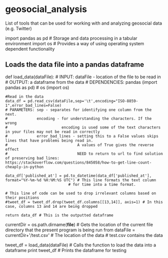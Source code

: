 # geosocial_analysis
List of tools that can be used for working with and analyzing geosocial data (e.g. Twitter)

import pandas as pd # Storage and data processing in a tabular environment
import os # Provides a way of using operating system dependent functionality

## Loads the data file into a pandas dataframe
def load_data(dataFile):
    # INPUT: dataFile - location of the file to be read in
    # OUTPUT: a dataframe from the data
    # DEPENDENCIES: pandas (import pandas as pd)
    #               os (import os)

    #Read in the data
    data_df = pd.read_csv(dataFile,sep='\t',encoding="ISO-8859-1",error_bad_lines=False)
    # PARAMETERS: sep - separates for identifying one column from the next.
    #             encoding - for understanding the characters. If the wrong
    #                        encoding is used some of the text characters in your files may not be read in correctly
    #             error_bad_lines - setting this to a False values skips lines that have problems being read in.
    #                               A values of True gives the reverse effect
    #                               NEED to return to url to find solution of preserving bad lines: https://stackoverflow.com/questions/845058/how-to-get-line-count-cheaply-in-python

    data_df['published_at'] = pd.to_datetime(data_df['published_at'], format="%Y-%m-%d %H:%M:%S UTC") # This line formats the text column
                                # for time into a time format.

    # This line of code can be used to drop irrelevant columns based on their positions
    #tweet_df = tweet_df.drop(tweet_df.columns[[13,14]], axis=1) # In this case, columns 13 and 14 are being dropped

    return data_df # This is the outputted dataframe

currentDir = os.path.dirname(__file__) # Gets the location of the current file directory that the present program is being run from
dataFile = currentDir+'/test.csv' # The location of the data
                                  # test.csv contains the data

tweet_df = load_data(dataFile) # Calls the function to load the data into a dataframe
print tweet_df # Prints the dataframe for testing
